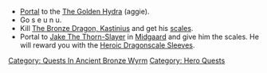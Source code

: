 -   [Portal](Teleport.md "wikilink") to the [The Golden
    Hydra](Golden_Hydra.md "wikilink") (aggie).
-   Go s e u n u.
-   Kill [The Bronze Dragon, Kastinius](Kastinius.md "wikilink") and get
    his [scales](Some_Dragon_Scales.md "wikilink").
-   Portal to [Jake The Thorn-Slayer](Jake_The_Thorn-Slayer "wikilink")
    in [Midgaard](:Category:_Midgaard.md "wikilink") and give him the
    scales. He will reward you with the [Heroic Dragonscale
    Sleeves](Heroic_Dragonscale_Sleeves "wikilink").

[Category: Quests In Ancient Bronze
Wyrm](Category:_Quests_In_Ancient_Bronze_Wyrm "wikilink") [Category:
Hero Quests](Category:_Hero_Quests "wikilink")
